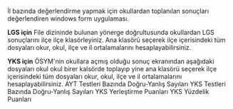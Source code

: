İl bazında değerlendirme yapmak için okullardan toplanılan sonuçları değerlendiren windows form uygulaması.

<b>LGS için</b> File dizininde bulunan yönerge doğrultusunda okullardan LGS sonuçlarını ilçe ilçe klasörleyiniz. Ana klasörü seçerek ilçe içerisindeki tüm dosyaları okur, okul, ilçe ve il ortalamalarını hesaplayabilirsiniz.

<b>YKS için</b> ÖSYM'nin okullara açmış olduğu sonuç ekranından aşağıdaki dosyaları okul okul birer kalsörde toplayıp yine ana klasörü seçerek ilçe içerisindeki tüm dosyaları okur, okul, ilçe ve il ortalamalarını hesaplayabilirsiniz.
AYT Testleri Bazında Doğru-Yanlış Sayıları
YKS Testleri Bazında Doğru-Yanlış Sayıları
YKS Yerleştirme Puanları
YKS Yüzdelik Puanları
